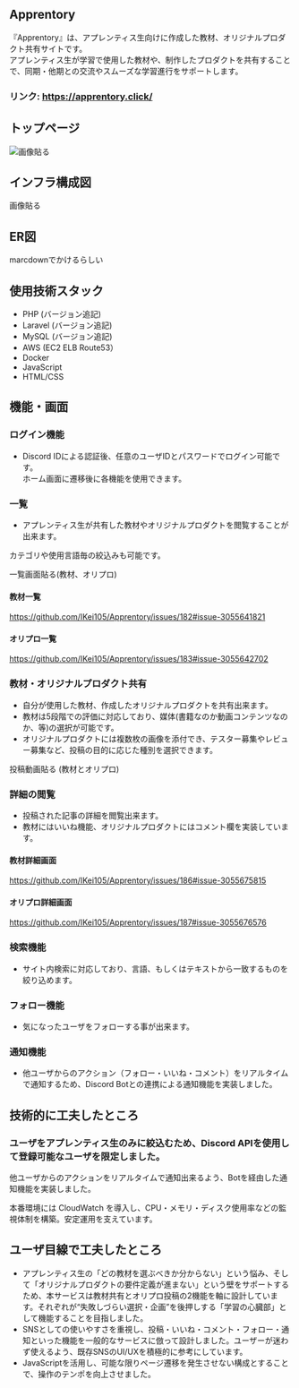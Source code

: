 ## Apprentory
『Apprentory』は、アプレンティス生向けに作成した教材、オリジナルプロダクト共有サイトです。<br>
アプレンティス生が学習で使用した教材や、制作したプロダクトを共有することで、同期・他期との交流やスムーズな学習進行をサポートします。 <br>

### リンク: https://apprentory.click/

## トップページ
![画像貼る](https://private-user-images.githubusercontent.com/180067613/442590559-2aa01bb6-5280-41ba-9165-7ea07c1dae91.png?jwt=eyJhbGciOiJIUzI1NiIsInR5cCI6IkpXVCJ9.eyJpc3MiOiJnaXRodWIuY29tIiwiYXVkIjoicmF3LmdpdGh1YnVzZXJjb250ZW50LmNvbSIsImtleSI6ImtleTUiLCJleHAiOjE3NDcwNjgwMDgsIm5iZiI6MTc0NzA2NzcwOCwicGF0aCI6Ii8xODAwNjc2MTMvNDQyNTkwNTU5LTJhYTAxYmI2LTUyODAtNDFiYS05MTY1LTdlYTA3YzFkYWU5MS5wbmc_WC1BbXotQWxnb3JpdGhtPUFXUzQtSE1BQy1TSEEyNTYmWC1BbXotQ3JlZGVudGlhbD1BS0lBVkNPRFlMU0E1M1BRSzRaQSUyRjIwMjUwNTEyJTJGdXMtZWFzdC0xJTJGczMlMkZhd3M0X3JlcXVlc3QmWC1BbXotRGF0ZT0yMDI1MDUxMlQxNjM1MDhaJlgtQW16LUV4cGlyZXM9MzAwJlgtQW16LVNpZ25hdHVyZT05MDllNTA3MTNkM2E3ZDQyNjE3YzkyZDRjZmRiZDljZTNkY2Y2N2YyZGU5MjEwN2Y1MWEzNzdlNWZiMWUzODBiJlgtQW16LVNpZ25lZEhlYWRlcnM9aG9zdCJ9.WOrN9v4T9MYn6Fvvsk5LYcUozxToCwANm0dDdmyxBeA)


## インフラ構成図
画像貼る

## ER図
marcdownでかけるらしい

## 使用技術スタック
- PHP (バージョン追記)
- Laravel (バージョン追記)
- MySQL (バージョン追記)
- AWS (EC2 ELB Route53）
- Docker
- JavaScript
- HTML/CSS

## 機能・画面
### ログイン機能
- Discord IDによる認証後、任意のユーザIDとパスワードでログイン可能です。 <br>
ホーム画面に遷移後に各機能を使用できます。


### 一覧
- アプレンティス生が共有した教材やオリジナルプロダクトを閲覧することが出来ます。

カテゴリや使用言語毎の絞込みも可能です。

一覧画面貼る(教材、オリプロ)
#### 教材一覧
https://github.com/IKei105/Apprentory/issues/182#issue-3055641821

#### オリプロ一覧
https://github.com/IKei105/Apprentory/issues/183#issue-3055642702

### 教材・オリジナルプロダクト共有
- 自分が使用した教材、作成したオリジナルプロダクトを共有出来ます。<br>
- 教材は5段階での評価に対応しており、媒体(書籍なのか動画コンテンツなのか、等)の選択が可能です。<br>
- オリジナルプロダクトには複数枚の画像を添付でき、テスター募集やレビュー募集など、投稿の目的に応じた種別を選択できます。

投稿動画貼る
(教材とオリプロ)

### 詳細の閲覧
- 投稿された記事の詳細を閲覧出来ます。
- 教材にはいいね機能、オリジナルプロダクトにはコメント欄を実装しています。

#### 教材詳細画面
https://github.com/IKei105/Apprentory/issues/186#issue-3055675815

#### オリプロ詳細画面
https://github.com/IKei105/Apprentory/issues/187#issue-3055676576


### 検索機能
- サイト内検索に対応しており、言語、もしくはテキストから一致するものを絞り込めます。

### フォロー機能
- 気になったユーザをフォローする事が出来ます。

### 通知機能
- 他ユーザからのアクション（フォロー・いいね・コメント）をリアルタイムで通知するため、Discord Botとの連携による通知機能を実装しました。


## 技術的に工夫したところ
### ユーザをアプレンティス生のみに絞込むため、Discord APIを使用して登録可能なユーザを限定しました。<br>
他ユーザからのアクションをリアルタイムで通知出来るよう、Botを経由した通知機能を実装しました。

本番環境には CloudWatch を導入し、CPU・メモリ・ディスク使用率などの監視体制を構築。安定運用を支えています。
## ユーザ目線で工夫したところ
- アプレンティス生の「どの教材を選ぶべきか分からない」という悩み、そして「オリジナルプロダクトの要件定義が進まない」という壁をサポートするため、本サービスは教材共有とオリプロ投稿の2機能を軸に設計しています。それぞれが“失敗しづらい選択・企画”を後押しする「学習の心臓部」として機能することを目指しました。
- SNSとしての使いやすさを重視し、投稿・いいね・コメント・フォロー・通知といった機能を一般的なサービスに倣って設計しました。ユーザーが迷わず使えるよう、既存SNSのUI/UXを積極的に参考にしています。
- JavaScriptを活用し、可能な限りページ遷移を発生させない構成とすることで、操作のテンポを向上させました。
